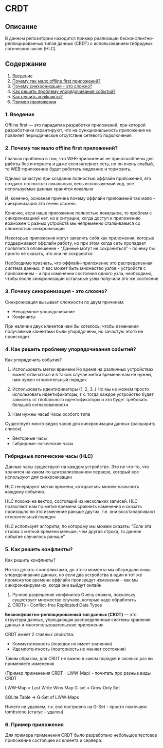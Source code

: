 # CRDT

## Описание
В данном репозитории находится пример реализации бесконфликтно-реплицированных типов данных (CRDT) с использованием гибридных логических часов (HLC).
## Содержание
1. [Введение](#task1)
1. [Почему так мало offline first приложений?](#task2)
1. [Почему синхронизация - это сложно?](#task3)
1. [Как решить проблему упорядочивания событий?](#task4)
1. [Как решить конфликты?](#task5)
1. [Пример приложения](#task6)

### <a name="task1"></a> 1. Введение

Offline first — это парадигма разработки приложений, при которой разработчики гарантируют, что на функциональность приложения не повлияет периодическое отсутствие сетевого подключения.

### <a name="task2"></a> 2. Почему так мало offline first приложений?

Главная проблема в том, что WEB-приложения не приспособлены для работы без интернета и даже если интернет есть, но он очень слабый, то WEB-приложение будет работать медленно и тормозить.

Однако зачастую при создании полностью оффлайн приложения, его создают полностью локальным, весь используемый код, все используемые данные хранятся локально

И, конечно, основная причина почему оффлайн приложений так мало - синхронизация это очень сложно.

Конечно, если наше приложение полностью локальное, то проблем с синхронизацией нет, но в ситуации, когда доступ к приложению возможен с разных устройств мы непременно сталкиваемся со сложностью синхронизации

Некоторые приложения могут заявлять себя как приложения, которые поддерживают оффлайн работу, но при этом когда сеть пропадает появляется оповещение - "Данные могут не сохраниться" - почему бы просто не сказать, что они не сохранятся

Необходимо признать, что оффлайн-приложение это распределенная система данных:
У вас может быть множество узлов - устройств с приложением - и при изменении состояния одного узла, необходимо, чтобы после синхронизации остальные узлы получили это же состояние

### <a name="task3"></a> 3. Почему синхронизация - это сложно?

Синхронизация вызывает сложности по двум причинам:
- Ненадежное упорядочивание
- Конфликты


При наличии двух клиентов нам бы хотелось, чтобы изменения получаемые клиентами были упорядочены, но зачастую этого не происходит

### <a name="task4"></a> 4. Как решить проблему упорядочивания событий?

Как упорядочить события?

1) Использовать метки времени
Но время на различных устройствах может отличаться и в таком случае метки времени нам не нужны, нам нужен относительный порядок

2) Использовать идентификаторы (1, 2, 3..)
Но мы не можем просто использовать идентификаторы, т.к. тогда каждое устройство будет зависеть от глобального идентификаторы и это будет требовать большой согласованности

3) Нам нужны часы! Часы особого типа

Существует много видов часов для синхронизации данных (расширить список)
- Векторные часы
- Гибридные-логические часы

### Гибридные логические часы (HLC)

Данные часы существуют на каждом устройстве. Это не что-то, что хранится на каком-то централизованном сервере, который все используют для синхронизации

HLC генерируют метки времени, которые мы можем назначить каждому событию.

HLC похожи на вектор, состоящий из нескольких записей. HLC позволяют нам по метке времени сравнить изменения и сказать произошло ли это изменение раньше других, т.е. они восстанавливают относительный порядок

HLC использует алгоритм, по которому мы можем сказать:
"Если эта строка с меткой времени меньше, чем другая строка, то данное событие случилось раньше"

### <a name="task5"></a> 5. Как решить конфликты?

Как решить конфликты?

Но что делать с конфликтами, до этого момента мы обсуждали лишь упорядочивание данных, но если два устройства в один и тот же промежуток времени оффлайн произведут изменения - как мы синхронизируем их, когда они выйдут онлайн

1) Ручное разрешение конфликтов
Очень сложно, поскольку существует множество случаев, которые надо обработать
2) CRDTs - Conflict-free Replicated Data Types


**Бесконфликтно-реплицированный тип данных (CRDT)** — это структура данных, упрощающая распределенные системы хранения данных и многопользовательские приложения.

CRDT имеет 2 главных свойства:

- Коммутативность (порядок не имеет значения)
- Идемпотентность (повторность не меняет состояния)

Таким образом, для CRDT не важно в каком порядке и сколько раз вы применяете изменения

(Пример применения CRDT - LWW-Map) - почитать про разные виды CRDT

LWW-Map = Last Write Wins Map
G-set = Grow Only Set


SQLite Table -> G-Set of LWW-Maps

Ничего не удаляем, т.к. все построено на G-Set - просто помечаем tombstone (статус - удален)

### <a name="task6"></a> 6. Пример приложения

Для примера применения CRDT было разработано небольшое тестовое приложение состоящее из клиента и сервера.
